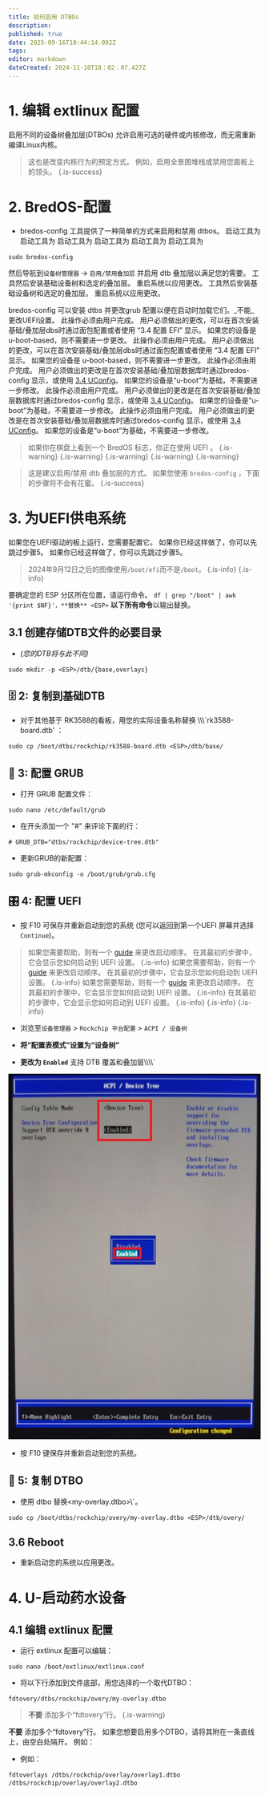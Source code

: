 ```yaml
---
title: 如何启用 DTBOs
description:
published: true
date: 2025-09-16T10:44:14.092Z
tags:
editor: markdown
dateCreated: 2024-11-10T18：02：07.427Z
---
```


# 1. 编辑 extlinux 配置

启用不同的设备树叠加层(DTBOs) 允许启用可选的硬件或内核修改，而无需重新编译Linux内核。

> 这也是改变内核行为的预定方式。 例如，启用全景图堆栈或禁用您面板上的领头。
> {.is-success}

# 2. BredOS-配置

- bredos-config 工具提供了一种简单的方式来启用和禁用 dtbos。 启动工具为 启动工具为 启动工具为 启动工具为 启动工具为 启动工具为

```
sudo bredos-config
```

然后导航到`设备树管理器` -> `启用/禁用叠加层` 并启用 dtb 叠加层以满足您的需要。 工具然后安装基础设备树和选定的叠加层。 重启系统以应用更改。 工具然后安装基础设备树和选定的叠加层。 重启系统以应用更改。

bredos-config 可以安装 dtbs 并更改grub 配置以便在启动时加载它们。_不能_更改UEFI设置。 此操作必须由用户完成。 用户必须做出的更改，可以在首次安装基础/叠加层dbs时通过面包配置或者使用 “3.4 配置 EFI” 显示。 如果您的设备是 u-boot-based，则不需要进一步更改。 此操作必须由用户完成。 用户必须做出的更改，可以在首次安装基础/叠加层dbs时通过面包配置或者使用 “3.4 配置 EFI” 显示。 如果您的设备是 u-boot-based，则不需要进一步更改。 此操作必须由用户完成。 用户必须做出的更改是在首次安装基础/叠加层数据库时通过bredos-config 显示，或使用 [3.4 UConfig](#h-34-configure-uefi)。 如果您的设备是“u-boot”为基础，不需要进一步修改。 此操作必须由用户完成。 用户必须做出的更改是在首次安装基础/叠加层数据库时通过bredos-config 显示，或使用 [3.4 UConfig](#h-34-configure-uefi)。 如果您的设备是“u-boot”为基础，不需要进一步修改。 此操作必须由用户完成。 用户必须做出的更改是在首次安装基础/叠加层数据库时通过bredos-config 显示，或使用 [3.4 UConfig](#h-34-configure-uefi)。 如果您的设备是“u-boot”为基础，不需要进一步修改。

> 如果你在棋盘上看到一个 BredOS 标志，你正在使用 UEFI 。
> {.is-warning}
> {.is-warning}
> {.is-warning}
> {.is-warning}
> {.is-warning}

> 这是建议启用/禁用 dtb 叠加层的方式。 如果您使用 `bredos-config` ，下面的步骤将不会有花蜜。
> {.is-success}

# 3. 为UEFI供电系统

如果您在UEFI驱动的板上运行，您需要配置它。
如果你已经这样做了，你可以先跳过步骤5。 如果你已经这样做了，你可以先跳过步骤5。

> 2024年9月12日之后的图像使用`/boot/efi`而不是`/boot`。
> {.is-info}
> {.is-info}

要确定您的 ESP 分区所在位置，请运行命令。
`df | grep "/boot" | awk '{print $NF}'，**替换** <ESP>` **以下所有命令**以输出替换。

## 3.1 创建存储DTB文件的必要目录

- _(您的DTB将与此不同)_

```
sudo mkdir -p <ESP>/dtb/{base,overlays}
```

## 🗄️ 2: 复制到基础DTB

- 对于其他基于 RK3588的看板，用您的实际设备名称替换 \\\\\\\`rk3588-board.dtb' ：

```
sudo cp /boot/dtbs/rockchip/rk3588-board.dtb <ESP>/dtb/base/
```

## 🫘 3: 配置 GRUB

- 打开 GRUB 配置文件：

```
sudo nano /etc/default/grub
```

- 在开头添加一个 "#" 来评论下面的行：

```
# GRUB_DTB="dtbs/rockchip/device-tree.dtb"
```

- 更新GRUB的新配置：

```
sudo grub-mkconfig -o /boot/grub/grub.cfg
```

## 🎛️ 4: 配置 UEFI

- 按 F10 可保存并重新启动到您的系统 (您可以返回到第一个UEFI 屏幕并选择 `Continue`)。

> 如果您需要帮助，则有一个 [guide](/en/how-to/change-default-boot-order-rk3588) 来更改启动顺序。 在其最初的步骤中，它会显示您如何启动到 UEFI 设置。
> {.is-info} 如果您需要帮助，则有一个 [guide](/en/how-to/change-default-boot-order-rk3588) 来更改启动顺序。 在其最初的步骤中，它会显示您如何启动到 UEFI 设置。
> {.is-info} 如果您需要帮助，则有一个 [guide](/en/how-to/change-default-boot-order-rk3588) 来更改启动顺序。 在其最初的步骤中，它会显示您如何启动到 UEFI 设置。
> {.is-info} 在其最初的步骤中，它会显示您如何启动到 UEFI 设置。
> {.is-info}
> {.is-info}
> {.is-info}

- 浏览至`设备管理器` > `Rockchip 平台配置` > `ACPI / 设备树`

- **将“配置表模式”设置为“设备树”**

- **更改为 `Enabled`** 支持 DTB 覆盖和叠加层\\\\\\\\\`

![](/panthor/enable_tree_dtb_in_uefi.jpg)

- 按 F10 键保存并重新启动到您的系统。

## 🔄 5: 复制 DTBO

- 使用 dtbo 替换<my-overlay.dtbo>\\\`。

```
sudo cp /boot/dtbs/rockchip/overy/my-overlay.dtbo <ESP>/dtb/overy/
```

## 3.6 Reboot

- 重新启动您的系统以应用更改。

# 4. U-启动药水设备

## 4.1 编辑 extlinux 配置

- 运行 extlinux 配置可以编辑：

```
sudo nano /boot/extlinux/extlinux.conf
```

- 将以下行添加到文件底部，用您选择的一个取代DTBO：

```
fdtovery/dtbs/rockchip/overy/my-overlay.dtbo
```

> **不要** 添加多个“fdtovery”行。
> {.is-warning}

**不要** 添加多个“fdtovery”行。
如果您想要启用多个DTBO，请将其附在一条直线上，由空白处隔开。
例如：

- 例如：

```
fdtoverlays /dtbs/rockchip/overlay/overlay1.dtbo /dtbs/rockchip/overlay/overlay2.dtbo
```
